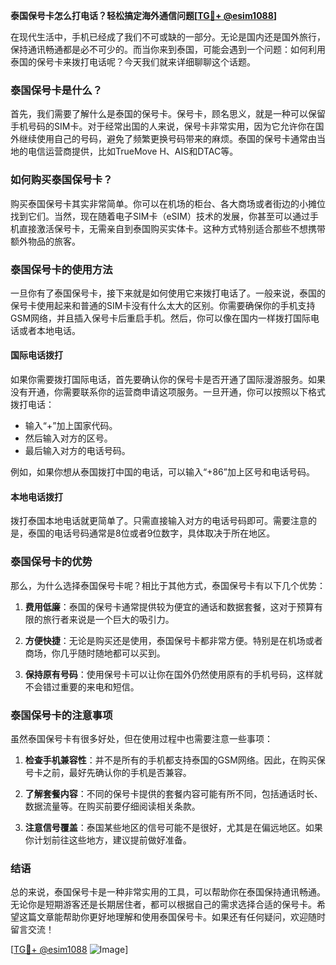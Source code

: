 **泰国保号卡怎么打电话？轻松搞定海外通信问题[[TG💪+ @esim1088](https://t.me/s/esim1088)]**

在现代生活中，手机已经成了我们不可或缺的一部分。无论是国内还是国外旅行，保持通讯畅通都是必不可少的。而当你来到泰国，可能会遇到一个问题：如何利用泰国的保号卡来拨打电话呢？今天我们就来详细聊聊这个话题。

### 泰国保号卡是什么？

首先，我们需要了解什么是泰国的保号卡。保号卡，顾名思义，就是一种可以保留手机号码的SIM卡。对于经常出国的人来说，保号卡非常实用，因为它允许你在国外继续使用自己的号码，避免了频繁更换号码带来的麻烦。泰国的保号卡通常由当地的电信运营商提供，比如TrueMove H、AIS和DTAC等。

### 如何购买泰国保号卡？

购买泰国保号卡其实非常简单。你可以在机场的柜台、各大商场或者街边的小摊位找到它们。当然，现在随着电子SIM卡（eSIM）技术的发展，你甚至可以通过手机直接激活保号卡，无需亲自到泰国购买实体卡。这种方式特别适合那些不想携带额外物品的旅客。

### 泰国保号卡的使用方法

一旦你有了泰国保号卡，接下来就是如何使用它来拨打电话了。一般来说，泰国的保号卡使用起来和普通的SIM卡没有什么太大的区别。你需要确保你的手机支持GSM网络，并且插入保号卡后重启手机。然后，你可以像在国内一样拨打国际电话或者本地电话。

#### 国际电话拨打

如果你需要拨打国际电话，首先要确认你的保号卡是否开通了国际漫游服务。如果没有开通，你需要联系你的运营商申请这项服务。一旦开通，你可以按照以下格式拨打电话：

- 输入“+”加上国家代码。
- 然后输入对方的区号。
- 最后输入对方的电话号码。

例如，如果你想从泰国拨打中国的电话，可以输入“+86”加上区号和电话号码。

#### 本地电话拨打

拨打泰国本地电话就更简单了。只需直接输入对方的电话号码即可。需要注意的是，泰国的电话号码通常是8位或者9位数字，具体取决于所在地区。

### 泰国保号卡的优势

那么，为什么选择泰国保号卡呢？相比于其他方式，泰国保号卡有以下几个优势：

1. **费用低廉**：泰国的保号卡通常提供较为便宜的通话和数据套餐，这对于预算有限的旅行者来说是一个巨大的吸引力。
   
2. **方便快捷**：无论是购买还是使用，泰国保号卡都非常方便。特别是在机场或者商场，你几乎随时随地都可以买到。

3. **保持原有号码**：使用保号卡可以让你在国外仍然使用原有的手机号码，这样就不会错过重要的来电和短信。

### 泰国保号卡的注意事项

虽然泰国保号卡有很多好处，但在使用过程中也需要注意一些事项：

1. **检查手机兼容性**：并不是所有的手机都支持泰国的GSM网络。因此，在购买保号卡之前，最好先确认你的手机是否兼容。

2. **了解套餐内容**：不同的保号卡提供的套餐内容可能有所不同，包括通话时长、数据流量等。在购买前要仔细阅读相关条款。

3. **注意信号覆盖**：泰国某些地区的信号可能不是很好，尤其是在偏远地区。如果你计划前往这些地方，建议提前做好准备。

### 结语

总的来说，泰国保号卡是一种非常实用的工具，可以帮助你在泰国保持通讯畅通。无论你是短期游客还是长期居住者，都可以根据自己的需求选择合适的保号卡。希望这篇文章能帮助你更好地理解和使用泰国保号卡。如果还有任何疑问，欢迎随时留言交流！

[[TG💪+ @esim1088](https://t.me/s/esim1088) ![Image](https://i.postimg.cc/4NQfJmqS/Snipaste-2025-05-13-00-14-12.png)]